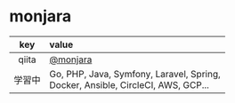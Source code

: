 # monjara
| key  | value |
| :--: | :---  |
| qiita | [@monjara](https://qiita.com/monjara) |
| 学習中 | Go, PHP, Java, Symfony, Laravel, Spring, <br>Docker, Ansible, CircleCI, AWS, GCP... |

